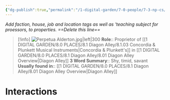 ```yaml
---
{"dg-publish":true,"permalink":"/1-digital-garden/7-0-people/7-3-np-cs/perpetua-alderton/","tags":["#person","#diagon-alley","#diagon-alley-resident","#shopkeeper"]}
---
```


*Add faction, house, job and location tags as well as 'teaching subject for proessors, to properties. ==Delete this line==*
>[!info] 
>![Perpetua Alderton.jpg|left|300](/img/user/1%20DIGITAL%20GARDEN/7.0%20PEOPLE/7.3%20NPCs/Headshots/Perpetua%20Alderton.jpg)
>**Role**:: Proprietor of [[1 DIGITAL GARDEN/8.0 PLACES/8.1 Diagon Alley/8.1.03 Concordia & Plunkett Musical Instruments\|Concordia & Plunkett's]] in [[1 DIGITAL GARDEN/8.0 PLACES/8.1 Diagon Alley/8.01 Diagon Alley Overview\|Diagon Alley]]
>**3 Word Summary**:: Shy, timid, savant
>**Usually found in**:: [[1 DIGITAL GARDEN/8.0 PLACES/8.1 Diagon Alley/8.01 Diagon Alley Overview\|Diagon Alley]]

# Interactions

